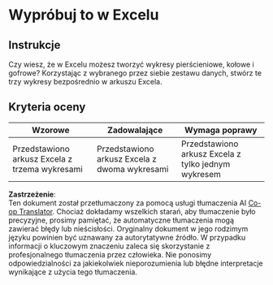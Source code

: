 <!--
CO_OP_TRANSLATOR_METADATA:
{
  "original_hash": "1e00fe6a244c2f8f9a794c862661dd4f",
  "translation_date": "2025-08-24T01:34:08+00:00",
  "source_file": "3-Data-Visualization/11-visualization-proportions/assignment.md",
  "language_code": "pl"
}
-->
# Wypróbuj to w Excelu

## Instrukcje

Czy wiesz, że w Excelu możesz tworzyć wykresy pierścieniowe, kołowe i gofrowe? Korzystając z wybranego przez siebie zestawu danych, stwórz te trzy wykresy bezpośrednio w arkuszu Excela.

## Kryteria oceny

| Wzorowe                                                | Zadowalające                                    | Wymaga poprawy                                       |
| ------------------------------------------------------- | ----------------------------------------------- | ---------------------------------------------------- |
| Przedstawiono arkusz Excela z trzema wykresami          | Przedstawiono arkusz Excela z dwoma wykresami   | Przedstawiono arkusz Excela z tylko jednym wykresem |

**Zastrzeżenie**:  
Ten dokument został przetłumaczony za pomocą usługi tłumaczenia AI [Co-op Translator](https://github.com/Azure/co-op-translator). Chociaż dokładamy wszelkich starań, aby tłumaczenie było precyzyjne, prosimy pamiętać, że automatyczne tłumaczenia mogą zawierać błędy lub nieścisłości. Oryginalny dokument w jego rodzimym języku powinien być uznawany za autorytatywne źródło. W przypadku informacji o kluczowym znaczeniu zaleca się skorzystanie z profesjonalnego tłumaczenia przez człowieka. Nie ponosimy odpowiedzialności za jakiekolwiek nieporozumienia lub błędne interpretacje wynikające z użycia tego tłumaczenia.